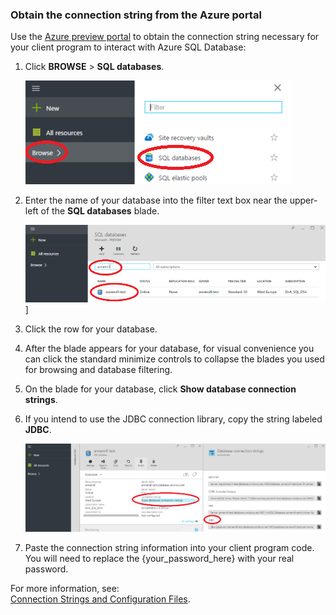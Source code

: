 <!--
includes/sql-database-include-connection-string-20-portalshots.md

Latest Freshness check:  2015-09-02 , GeneMi.

## Connection string
-->


### Obtain the connection string from the Azure portal


Use the [Azure preview portal](http://portal.azure.com/) to obtain the connection string necessary for your client program to interact with Azure SQL Database:


1. Click **BROWSE** > **SQL databases**.

    ![Select SQL][1-select-sql]

2. Enter the name of your database into the filter text box near the upper-left of the **SQL databases** blade.

    ![Select Database][2-select-database]]

3. Click the row for your database.

4. After the blade appears for your database, for visual convenience you can click the standard minimize controls to collapse the blades  you used for browsing and database filtering.

5. On the blade for your database, click **Show database connection strings**.

6. If you intend to use the JDBC connection library, copy the string labeled **JDBC**.

	![Copy the JDBC connection string for your database][3-get-connection-string]

7. Paste the connection string information into your client program code.  You will need to replace the {your_password_here} with your real password.



For more information, see:<br/>[Connection Strings and Configuration Files](https://msdn.microsoft.com/library/ms378428.aspx).



<!-- Image references. -->

[1-select-sql]: ./media/sql-database-include-connection-string-20-portalshots/connection-string-select-sql.png


[2-select-database]: ./media/sql-database-include-connection-string-20-portalshots/connection-string-select-database.PNG

[3-get-connection-string]: ./media/sql-database-include-connection-string-20-portalshots/connection-string-jdbc.PNG


<!--
These three includes/ files are a sequenced set, but you can pick and choose:

includes/sql-database-include-connection-string-20-portalshots.md
includes/sql-database-include-connection-string-30-compare.md
includes/sql-database-include-connection-string-40-config.md
-->
